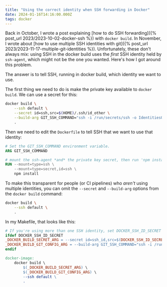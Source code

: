 ```yaml
---
title: "Using the correct identity when SSH forwarding in Docker"
date: 2024-01-16T14:16:00.000Z
tags: docker
---
```


Back in October, I wrote a post explaining [how to do SSH forwarding]({% post_url 2023/2023-10-02-docker-ssh %}) with
`docker build`. In November, I wrote about [how to use multiple SSH identities with git]({% post_url
2023/2023-11-17-multiple-git-identities %}). Unfortunately, these don't always mix: using SSH in the docker build uses
the _first_ SSH identity held by `ssh-agent`, which might not be the one you wanted. Here's how I got around this
problem.

The answer is to tell SSH, running in docker build, which identity we want to use.

The first thing we need to do is make the private key available to `docker build`. We can use a secret for this:

```sh
docker build \
    --ssh default \
    --secret id=ssh,src=$(HOME)/.ssh/id_other \
    --build-arg GIT_SSH_COMMAND="ssh -i /run/secrets/ssh -o IdentitiesOnly=yes" \
    .
```

Then we need to edit the `Dockerfile` to tell SSH that we want to use that identity:

```dockerfile
# Set the GIT_SSH_COMMAND environment variable.
ARG GIT_SSH_COMMAND

# mount the ssh-agent *and* the private key secret, then run 'npm install' (or whatever)
RUN --mount=type=ssh \
    --mount=type=secret,id=ssh \
    npm install
```

To make this transparent for people (or CI pipelines) who _aren't_ using multiple identities, you can omit the
`--secret` and `--build-arg` options from the `docker build` command:

```sh
docker build \
    --ssh default \
    .
```

In my Makefile, that looks like this:

```makefile
# If you're using more than one SSH identity, set DOCKER_SSH_ID_SECRET to point to the ~/.ssh/id_whatever file.
ifdef DOCKER_SSH_ID_SECRET
_DOCKER_BUILD_SECRET_ARG = --secret id=ssh_id,src=$(DOCKER_SSH_ID_SECRET)
_DOCKER_BUILD_GIT_CONFIG_ARG = --build-arg GIT_SSH_COMMAND="ssh -i /run/secrets/ssh_id -o IdentitiesOnly=yes"
endif

docker-image:
	docker build \
		$(_DOCKER_BUILD_SECRET_ARG) \
		$(_DOCKER_BUILD_GIT_CONFIG_ARG) \
		--ssh default \
		.
```
